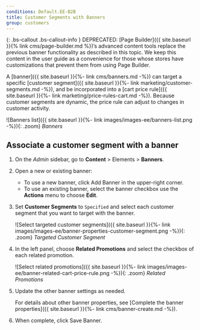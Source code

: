 ```yaml
---
conditions: Default.EE-B2B
title: Customer Segments with Banners
group: customers
---
```


{: .bs-callout .bs-callout-info }
DEPRECATED: [Page Builder]({{ site.baseurl }}{% link cms/page-builder.md %})’s advanced content tools replace the previous banner functionality as described in this topic. We keep this content in the user guide as a convenience for those whose stores have customizations that prevent them from using Page Builder.

A [banner]({{ site.baseurl }}{%- link cms/banners.md -%}) can target a specific [customer segment]({{ site.baseurl }}{%- link marketing/customer-segments.md -%}), and be incorporated into a [cart price rule]({{ site.baseurl }}{%- link marketing/price-rules-cart.md -%}). Because customer segments are dynamic, the price rule can adjust to changes in customer activity.

![Banners list]({{ site.baseurl }}{%- link images/images-ee/banners-list.png -%}){: .zoom}
_Banners_

## Associate a customer segment with a banner

1. On the _Admin_ sidebar, go to **Content** > Elements > **Banners**.

1. Open a new or existing banner:
    - To use a new banner, click <span class="btn">Add Banner</span> in the upper-right corner.
    - To use an existing banner, select the banner checkbox use the **Actions** menu to choose **Edit**.

1. Set **Customer Segments** to `Specified` and select each customer segment that you want to target with the banner.

    ![Select targeted customer segments]({{ site.baseurl }}{%- link images/images-ee/banner-properties-customer-segment.png -%}){: .zoom}
    _Targeted Customer Segment_

1. In the left panel, choose **Related Promotions** and select the checkbox of each related promotion.

    ![Select related promotions]({{ site.baseurl }}{%- link images/images-ee/banner-related-cart-price-rule.png -%}){: .zoom}
    _Related Promotions_

1. Update the other banner settings as needed.

    For details about other banner properties, see [Complete the banner properties]({{ site.baseurl }}{%- link cms/banner-create.md -%}).

1. When complete, click <span class="btn">Save Banner</span>.

